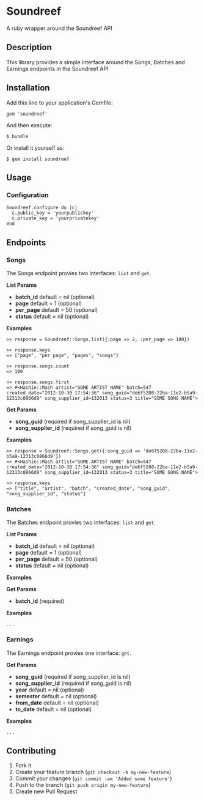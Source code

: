 # Soundreef

A ruby wrapper around the Soundreef API

## Description

This library provides a simple interface around the Songs, Batches and Earnings endpoints in the Soundreef API

## Installation

Add this line to your application's Gemfile:

    gem 'soundreef'

And then execute:

    $ bundle

Or install it yourself as:

    $ gem install soundreef

## Usage

### Configuration

    Soundreef.configure do |c|
      c.public_key = 'yourpublickey'
      c.private_key = 'yourprivatekey'
    end

## Endpoints

### Songs
The Songs endpoint provies two interfaces: `list` and `get`.

**List Params**

* **batch_id** default = nil (optional)
* **page** default = 1 (optional)
* **per_page** default = 50 (optional)
* **status** default = nil (optional)

**Examples**

    >> response = Soundreef::Songs.list({:page => 2, :per_page => 100})

    >> response.keys
    => ["page", "per_page", "pages", "songs"] 

    >> response.songs.count
    => 100

    >> response.songs.first
    => #<Hashie::Mash artist="SOME ARTIST NAME" batch=547 created_date="2012-10-30 17:54:36" song_guid="de6f5208-22ba-11e2-b5a9-12313c0866d9" song_supplier_id=132013 status=3 title="SOME SONG NAME"> 

**Get Params**

* **song_guid** (required if song_supplier_id is nil)
* **song_supplier_id** (required if song_guid is nil)

**Examples**

    >> response = Soundreef::Songs.get({:song_guid => 'de6f5208-22ba-11e2-b5a9-12313c0866d9'})
    => #<Hashie::Mash artist="SOME ARTIST NAME" batch=547 created_date="2012-10-30 17:54:36" song_guid="de6f5208-22ba-11e2-b5a9-12313c0866d9" song_supplier_id=132013 status=3 title="SOME SONG NAME"> 

    >> response.keys
    => ["title", "artist", "batch", "created_date", "song_guid", "song_supplier_id", "status"] 

### Batches
The Batches endpoint provies two interfaces: `list` and `get`.

**List Params**

* **batch_id** default = nil (optional)
* **page** default = 1 (optional)
* **per_page** default = 50 (optional)
* **status** default = nil (optional)

**Examples**

**Get Params**

* **batch_id** (required)

**Examples**

    ...

### Earnings
The Earnings endpoint provies one interface: `get`.

**Get Params**

* **song_guid** (required if song_supplier_id is nil)
* **song_supplier_id** (required if song_guid is nil)
* **year** default = nil (optional)
* **semester** default = nil (optional)
* **from_date** default = nil (optional)
* **to_date** default = nil (optional)

**Examples**

    ...


## Contributing

1. Fork it
2. Create your feature branch (`git checkout -b my-new-feature`)
3. Commit your changes (`git commit -am 'Added some feature'`)
4. Push to the branch (`git push origin my-new-feature`)
5. Create new Pull Request
